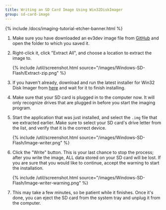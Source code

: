 ```yaml
---
title: Writing an SD Card Image Using Win32DiskImager
group: sd-card-image
---
```


{% include /docs/imaging-tutorial-etcher-banner.html %}

1. Make sure you have downloaded an ev3dev image file from
   [GitHub](https://github.com/ev3dev/ev3dev/releases) and open the folder to
   which you saved it.

2. Right-click it, click "Extract All",
   and choose a location to extract the image to.

    {% include /util/screenshot.html source="/images/Windows-SD-Flash/Extract-zip.png" %}

3. If you haven't already, download and run the latest installer
for Win32 Disk Imager from [here][imager] and wait for it to finish installing.

4. Make sure that your SD card is plugged in to the computer now.
It will only recognize drives that are plugged in before you start
the imaging program.

5. Start the application that was just installed, and select the `.img` file
that we extracted earlier.
Make sure to select your SD card's drive letter from the list,
and verify that it is the correct device.


    {% include /util/screenshot.html source="/images/Windows-SD-Flash/Image-writer.png" %}

6. Click the  "Write" button.
This is your last chance to stop the process; after you write the image,
ALL data stored on your SD card will be lost.
If you are sure that you would like to continue,
accept the warning to start the installation.

    {% include /util/screenshot.html source="/images/Windows-SD-Flash/Image-writer-warning.png" %}

7. This may take a few minutes, so be patient while it finishes.
Once it's done, you can eject the SD card from the system tray and unplug it from the computer.

[imager]: http://sourceforge.net/projects/win32diskimager/files/latest/download